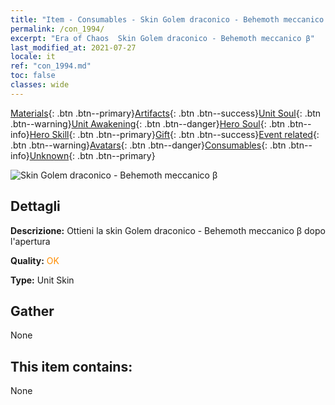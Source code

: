 ```yaml
---
title: "Item - Consumables - Skin Golem draconico - Behemoth meccanico β"
permalink: /con_1994/
excerpt: "Era of Chaos  Skin Golem draconico - Behemoth meccanico β"
last_modified_at: 2021-07-27
locale: it
ref: "con_1994.md"
toc: false
classes: wide
---
```

 [Materials](/ItemsIT/){: .btn .btn--primary}[Artifacts](/ItemsIT/Artifacts/){: .btn .btn--success}[Unit Soul](/ItemsIT/UnitSoul/){: .btn .btn--warning}[Unit Awakening](/ItemsIT/UnitAwakening/){: .btn .btn--danger}[Hero Soul](/ItemsIT/HeroSoul/){: .btn .btn--info}[Hero Skill](/ItemsIT/HeroSkill/){: .btn .btn--primary}[Gift](/ItemsIT/Gift/){: .btn .btn--success}[Event related](/ItemsIT/Events/){: .btn .btn--warning}[Avatars](/ItemsIT/Avatars/){: .btn .btn--danger}[Consumables](/ItemsIT/Consumables/){: .btn .btn--info}[Unknown](/ItemsIT/Unknown/){: .btn .btn--primary}

 ![Skin Golem draconico - Behemoth meccanico β](/images/u/ti_kuileilongpifu2.jpg)

## Dettagli
 **Descrizione:** Ottieni la skin Golem draconico - Behemoth meccanico β dopo l'apertura

 **Quality:** <span style="color: #FF8C00">OK</span>

 **Type:** Unit Skin

## Gather

  None

## This item contains:

  None

